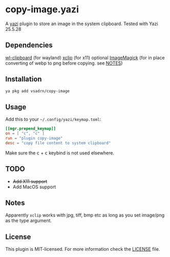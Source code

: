# copy-image.yazi

A [yazi](https://yazi-rs.github.io/) plugin to store an image in the system clipboard. 
Tested with Yazi 25.5.28 

## Dependencies

[wl-clipboard](https://github.com/bugaevc/wl-clipboard) (for wayland)
[xclip](https://github.com/astrand/xclip) (for x11)
optional
[ImageMagick](https://imagemagick.org/) (for in place converting of webp to png before copying. see [NOTES](NOTES))

## Installation
```sh
ya pkg add vsadrn/copy-image
```

## Usage
Add this to your `~/.config/yazi/keymap.toml`:
```toml
[[mgr.prepend_keymap]]
on = [ "c", "c" ]
run = "plugin copy-image"
desc = "copy file content to system clipboard"
```
Make sure the <kbd>c</kbd> + <kbd>c</kbd> keybind is not used elsewhere.

## TODO
- ~~Add X11 support~~
- Add MacOS support


## Notes
Apparently `xclip` works with jpg, tiff, bmp etc as long as you set image/png as the type argument. 


## License

This plugin is MIT-licensed. For more information check the [LICENSE](LICENSE) file.

